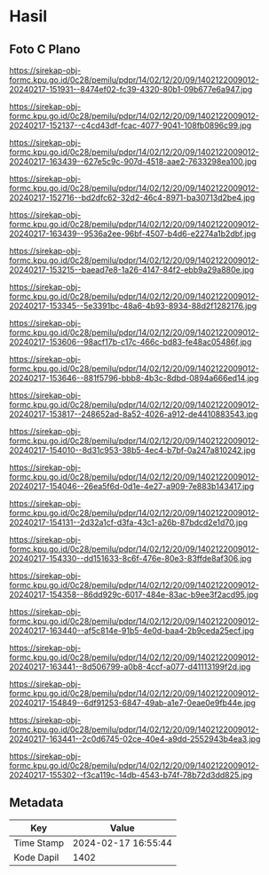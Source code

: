 # Hasil

## Foto C Plano

https://sirekap-obj-formc.kpu.go.id/0c28/pemilu/pdpr/14/02/12/20/09/1402122009012-20240217-151931--8474ef02-fc39-4320-80b1-09b677e6a947.jpg

https://sirekap-obj-formc.kpu.go.id/0c28/pemilu/pdpr/14/02/12/20/09/1402122009012-20240217-152137--c4cd43df-fcac-4077-9041-108fb0896c99.jpg

https://sirekap-obj-formc.kpu.go.id/0c28/pemilu/pdpr/14/02/12/20/09/1402122009012-20240217-163439--627e5c9c-907d-4518-aae2-7633298ea100.jpg

https://sirekap-obj-formc.kpu.go.id/0c28/pemilu/pdpr/14/02/12/20/09/1402122009012-20240217-152716--bd2dfc62-32d2-46c4-8971-ba30713d2be4.jpg

https://sirekap-obj-formc.kpu.go.id/0c28/pemilu/pdpr/14/02/12/20/09/1402122009012-20240217-163439--9536a2ee-96bf-4507-b4d6-e2274a1b2dbf.jpg

https://sirekap-obj-formc.kpu.go.id/0c28/pemilu/pdpr/14/02/12/20/09/1402122009012-20240217-153215--baead7e8-1a26-4147-84f2-ebb9a29a880e.jpg

https://sirekap-obj-formc.kpu.go.id/0c28/pemilu/pdpr/14/02/12/20/09/1402122009012-20240217-153345--5e3391bc-48a6-4b93-8934-88d2f1282176.jpg

https://sirekap-obj-formc.kpu.go.id/0c28/pemilu/pdpr/14/02/12/20/09/1402122009012-20240217-153606--98acf17b-c17c-466c-bd83-fe48ac05486f.jpg

https://sirekap-obj-formc.kpu.go.id/0c28/pemilu/pdpr/14/02/12/20/09/1402122009012-20240217-153646--881f5796-bbb8-4b3c-8dbd-0894a666ed14.jpg

https://sirekap-obj-formc.kpu.go.id/0c28/pemilu/pdpr/14/02/12/20/09/1402122009012-20240217-153817--248652ad-8a52-4026-a912-de4410883543.jpg

https://sirekap-obj-formc.kpu.go.id/0c28/pemilu/pdpr/14/02/12/20/09/1402122009012-20240217-154010--8d31c953-38b5-4ec4-b7bf-0a247a810242.jpg

https://sirekap-obj-formc.kpu.go.id/0c28/pemilu/pdpr/14/02/12/20/09/1402122009012-20240217-154046--26ea5f6d-0d1e-4e27-a909-7e883b143417.jpg

https://sirekap-obj-formc.kpu.go.id/0c28/pemilu/pdpr/14/02/12/20/09/1402122009012-20240217-154131--2d32a1cf-d3fa-43c1-a26b-87bdcd2e1d70.jpg

https://sirekap-obj-formc.kpu.go.id/0c28/pemilu/pdpr/14/02/12/20/09/1402122009012-20240217-154330--dd151633-8c6f-476e-80e3-83ffde8af306.jpg

https://sirekap-obj-formc.kpu.go.id/0c28/pemilu/pdpr/14/02/12/20/09/1402122009012-20240217-154358--86dd929c-6017-484e-83ac-b9ee3f2acd95.jpg

https://sirekap-obj-formc.kpu.go.id/0c28/pemilu/pdpr/14/02/12/20/09/1402122009012-20240217-163440--af5c814e-91b5-4e0d-baa4-2b9ceda25ecf.jpg

https://sirekap-obj-formc.kpu.go.id/0c28/pemilu/pdpr/14/02/12/20/09/1402122009012-20240217-163441--8d506799-a0b8-4ccf-a077-d41113199f2d.jpg

https://sirekap-obj-formc.kpu.go.id/0c28/pemilu/pdpr/14/02/12/20/09/1402122009012-20240217-154849--6df91253-6847-49ab-a1e7-0eae0e9fb44e.jpg

https://sirekap-obj-formc.kpu.go.id/0c28/pemilu/pdpr/14/02/12/20/09/1402122009012-20240217-163441--2c0d6745-02ce-40e4-a9dd-2552943b4ea3.jpg

https://sirekap-obj-formc.kpu.go.id/0c28/pemilu/pdpr/14/02/12/20/09/1402122009012-20240217-155302--f3ca119c-14db-4543-b74f-78b72d3dd825.jpg


## Metadata

| Key        | Value               |
| ---------- | ------------------- |
| Time Stamp | 2024-02-17 16:55:44 |
| Kode Dapil | 1402                |



